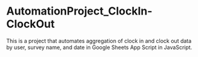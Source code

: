 # AutomationProject_ClockIn-ClockOut
This is a project that automates aggregation of clock in and clock out data by user, survey name, and date in Google Sheets App Script in JavaScript. 
